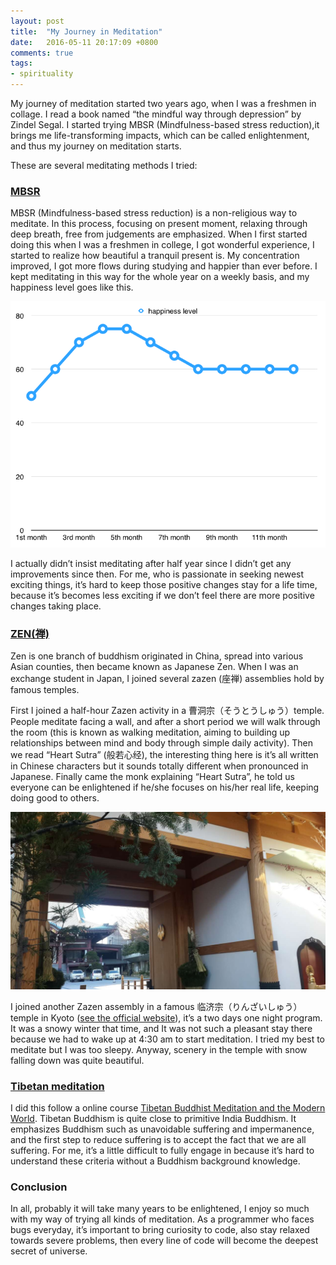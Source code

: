 ```yaml
---
layout: post
title:  "My Journey in Meditation"
date:   2016-05-11 20:17:09 +0800
comments: true
tags:
- spirituality
---
```

My journey of meditation started two years ago, when I was a freshmen in collage. I read a book named “the mindful way through depression” by Zindel Segal. I started trying MBSR (Mindfulness-based stress reduction),it brings me life-transforming impacts, which  can be called enlightenment, and thus my journey on meditation starts.

These are several meditating methods I tried:

### <a href="https://en.wikipedia.org/wiki/Mindfulness-based_stress_reduction">MBSR</a>
MBSR (Mindfulness-based stress reduction) is a non-religious way to meditate. In this process, focusing on present moment, relaxing through deep breath, free from judgements are emphasized. When I first started doing this when I was a freshmen in college, I got wonderful experience, I started to realize how beautiful a tranquil present is. My concentration improved, I got more flows during studying and happier than ever before. I kept meditating in this way for the whole year on a weekly basis, and my happiness level goes like this.

<img src="/img/happiness.png">

I actually didn’t insist meditating after half year since I didn’t get any improvements since then. For me, who is passionate in seeking newest exciting things, it’s hard to keep those positive changes stay for a life time, because it’s becomes less exciting if we don’t feel there are more positive changes taking place.

### <a href="https://en.wikipedia.org/wiki/Zen">ZEN(禅)</a>
Zen is one branch of buddhism originated in China, spread into various Asian counties, then became known as Japanese Zen.
When I was an exchange student in Japan, I joined several zazen (座禅)  assemblies hold by famous temples.

First I joined a half-hour Zazen activity in a 曹洞宗（そうとうしゅう）temple. People meditate facing a wall, and after a short period we will walk through the room (this is known as walking meditation, aiming to building up relationships between mind and body through simple daily activity). Then we read “Heart Sutra” (般若心经), the interesting thing here is it’s all written in Chinese characters but it sounds totally different when pronounced in Japanese. Finally came the monk explaining “Heart Sutra”, he told us everyone can be enlightened if he/she focuses on his/her real life, keeping doing good to others.

<img src="/img/temple1.png">

I joined another Zazen assembly in a famous 临济宗（りんざいしゅう） temple in Kyoto (<a href="http://www.myoshinji.or.jp/english/index.html">see the official website</a>), it’s a two days one night program. It was a snowy winter that time, and It was not such a pleasant stay there because we had to wake up at 4:30 am to start meditation. I tried my best to meditate but I was too sleepy. Anyway, scenery in the temple with snow falling down was quite beautiful.

### <a href="http://www.lamayeshe.com/article/meditation-tibetan-buddhism">Tibetan meditation</a>
I did this follow a online course <a href="https://www.coursera.org/learn/buddhist-meditation/home/welcome">Tibetan Buddhist Meditation and the Modern World</a>. Tibetan Buddhism is quite close to primitive India Buddhism. It emphasizes Buddhism such as unavoidable suffering and  impermanence, and the first step to reduce suffering is to accept the fact that we are all suffering. For me, it’s a little difficult to fully engage in because it’s hard to understand these criteria without a Buddhism background knowledge.

### Conclusion
In all, probably it will take many years to be enlightened, I enjoy so much with my way of trying all kinds of meditation. As a programmer who faces bugs everyday, it’s important to bring curiosity to code, also stay relaxed towards severe problems, then every line of code will become the deepest secret of universe. 



